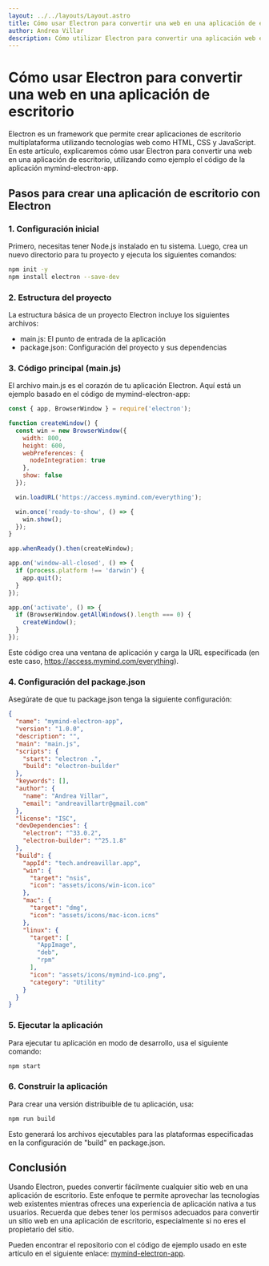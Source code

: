 ```yaml
---
layout: ../../layouts/Layout.astro
title: Cómo usar Electron para convertir una web en una aplicación de escritorio
author: Andrea Villar
description: Cómo utilizar Electron para convertir una aplicación web en una aplicación de escritorio multiplataforma, utilizando como ejemplo el código de la aplicación mymind-electron-app.
---
```

# Cómo usar Electron para convertir una web en una aplicación de escritorio

Electron es un framework que permite crear aplicaciones de escritorio multiplataforma utilizando tecnologías web como HTML, CSS y JavaScript. En este artículo, explicaremos cómo usar Electron para convertir una web en una aplicación de escritorio, utilizando como ejemplo el código de la aplicación mymind-electron-app.

## Pasos para crear una aplicación de escritorio con Electron

### 1. Configuración inicial

Primero, necesitas tener Node.js instalado en tu sistema. Luego, crea un nuevo directorio para tu proyecto y ejecuta los siguientes comandos:

```bash
npm init -y
npm install electron --save-dev
```

### 2. Estructura del proyecto

La estructura básica de un proyecto Electron incluye los siguientes archivos:

- main.js: El punto de entrada de la aplicación
- package.json: Configuración del proyecto y sus dependencias

### 3. Código principal (main.js)

El archivo main.js es el corazón de tu aplicación Electron. Aquí está un ejemplo basado en el código de mymind-electron-app:

```jsx
const { app, BrowserWindow } = require('electron');

function createWindow() {
  const win = new BrowserWindow({
    width: 800,
    height: 600,
    webPreferences: {
      nodeIntegration: true
    },
    show: false
  });

  win.loadURL('https://access.mymind.com/everything');

  win.once('ready-to-show', () => {
    win.show();
  });
}

app.whenReady().then(createWindow);

app.on('window-all-closed', () => {
  if (process.platform !== 'darwin') {
    app.quit();
  }
});

app.on('activate', () => {
  if (BrowserWindow.getAllWindows().length === 0) {
    createWindow();
  }
});
```

Este código crea una ventana de aplicación y carga la URL especificada (en este caso, https://access.mymind.com/everything).

### 4. Configuración del package.json

Asegúrate de que tu package.json tenga la siguiente configuración:

```json
{
  "name": "mymind-electron-app",
  "version": "1.0.0",
  "description": "",
  "main": "main.js",
  "scripts": {
    "start": "electron .",
    "build": "electron-builder"
  },
  "keywords": [],
  "author": {
    "name": "Andrea Villar",
    "email": "andreavillartr@gmail.com"
  },
  "license": "ISC",
  "devDependencies": {
    "electron": "^33.0.2",
    "electron-builder": "^25.1.8"
  },
  "build": {
    "appId": "tech.andreavillar.app",
    "win": {
      "target": "nsis",
      "icon": "assets/icons/win-icon.ico"
    },
    "mac": {
      "target": "dmg",
      "icon": "assets/icons/mac-icon.icns"
    },
    "linux": {
      "target": [
        "AppImage",
        "deb",
        "rpm"
      ],
      "icon": "assets/icons/mymind-ico.png",
      "category": "Utility"
    }
  }
}
```

### 5. Ejecutar la aplicación

Para ejecutar tu aplicación en modo de desarrollo, usa el siguiente comando:

```bash
npm start
```

### 6. Construir la aplicación

Para crear una versión distribuible de tu aplicación, usa:

```bash
npm run build
```

Esto generará los archivos ejecutables para las plataformas especificadas en la configuración de "build" en package.json.

## Conclusión

Usando Electron, puedes convertir fácilmente cualquier sitio web en una aplicación de escritorio. Este enfoque te permite aprovechar las tecnologías web existentes mientras ofreces una experiencia de aplicación nativa a tus usuarios. Recuerda que debes tener los permisos adecuados para convertir un sitio web en una aplicación de escritorio, especialmente si no eres el propietario del sitio.

Pueden encontrar el repositorio con el código de ejemplo usado en este artículo en el siguiente enlace: [mymind-electron-app](https://github.com/AndreaKinder/mymind-electron-app).